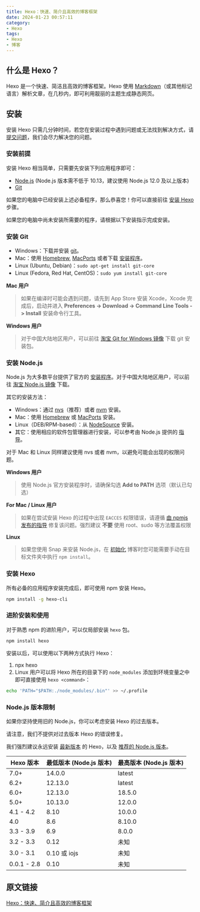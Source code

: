 ```yaml
---
title: Hexo：快速、简介且高效的博客框架
date: 2024-01-23 00:57:11
category:
- Hexo
tags:
- Hexo
- 博客
---
```

## 什么是 Hexo？
Hexo 是一个快速、简洁且高效的博客框架。Hexo 使用 [Markdown](http://daringfireball.net/projects/markdown/)（或其他标记语言）解析文章，在几秒内，即可利用靓丽的主题生成静态网页。

## 安装
安装 Hexo 只需几分钟时间，若您在安装过程中遇到问题或无法找到解决方式，请 [提交问题](https://github.com/hexojs/hexo/issues)，我们会尽力解决您的问题。

### 安装前提
安装 Hexo 相当简单，只需要先安装下列应用程序即可：

* [Node.js](http://nodejs.org/) (Node.js 版本需不低于 10.13，建议使用 Node.js 12.0 及以上版本)
* [Git](http://git-scm.com/)

如果您的电脑中已经安装上述必备程序，那么恭喜您！你可以直接前往 [安装 Hexo](https://hexo.io/zh-cn/docs/#%E5%AE%89%E8%A3%85-Hexo) 步骤。

如果您的电脑中尚未安装所需要的程序，请根据以下安装指示完成安装。

### 安装 Git
* Windows：下载并安装 [git](https://git-scm.com/download/win)。
* Mac：使用 [Homebrew](http://mxcl.github.com/homebrew/), [MacPorts](http://www.macports.org/) 或者下载 [安装程序](http://sourceforge.net/projects/git-osx-installer/)。
* Linux (Ubuntu, Debian)：`sudo apt-get install git-core`
* Linux (Fedora, Red Hat, CentOS)：`sudo yum install git-core`

**Mac 用户**

> 如果在编译时可能会遇到问题，请先到 App Store 安装 Xcode，Xcode 完成后，启动并进入 **Preferences -> Download -> Command Line Tools -> Install** 安装命令行工具。

**Windows 用户**

> 对于中国大陆地区用户，可以前往 [淘宝 Git for Windows 镜像](https://npmmirror.com/mirrors/git-for-windows/) 下载 git 安装包。

### 安装 Node.js
Node.js 为大多数平台提供了官方的 [安装程序](https://nodejs.org/zh-cn/download/)。对于中国大陆地区用户，可以前往 [淘宝 Node.js 镜像](https://npmmirror.com/mirrors/node/) 下载。

其它的安装方法：

* Windows：通过 [nvs](https://github.com/jasongin/nvs/)（推荐）或者 [nvm](https://github.com/nvm-sh/nvm) 安装。
* Mac：使用 [Homebrew](https://brew.sh/) 或 [MacPorts](http://www.macports.org/) 安装。
* Linux（DEB/RPM-based）：从 [NodeSource](https://github.com/nodesource/distributions) 安装。
* 其它：使用相应的软件包管理器进行安装，可以参考由 Node.js 提供的 [指导](https://nodejs.org/en/download/package-manager/)。

对于 Mac 和 Linux 同样建议使用 nvs 或者 nvm，以避免可能会出现的权限问题。

**Windows 用户**

> 使用 Node.js 官方安装程序时，请确保勾选 **Add to PATH** 选项（默认已勾选）

**For Mac / Linux 用户**

> 如果在尝试安装 Hexo 的过程中出现 `EACCES` 权限错误，请遵循 [由 npmjs 发布的指导](https://docs.npmjs.com/resolving-eacces-permissions-errors-when-installing-packages-globally) 修复该问题。强烈建议 **不要** 使用 root、sudo 等方法覆盖权限

**Linux**

> 如果您使用 Snap 来安装 Node.js，在 [初始化](https://hexo.io/zh-cn/docs/commands#init) 博客时您可能需要手动在目标文件夹中执行 `npm install`。

### 安装 Hexo
所有必备的应用程序安装完成后，即可使用 npm 安装 Hexo。

```bash
npm install -g hexo-cli
```
### 进阶安装和使用
对于熟悉 npm 的进阶用户，可以仅局部安装 `hexo` 包。

```bash
npm install hexo
```
安装以后，可以使用以下两种方式执行 Hexo：

1. npx hexo <command>
2. Linux 用户可以将 Hexo 所在的目录下的 `node_modules` 添加到环境变量之中即可直接使用 `hexo <command>`：

```bash
echo 'PATH="$PATH:./node_modules/.bin"' >> ~/.profile
```
### Node.js 版本限制
如果你坚持使用旧的 Node.js，你可以考虑安装 Hexo 的过去版本。

请注意，我们不提供对过去版本 Hexo 的错误修复。

我们强烈建议永远安装 [最新版本](https://www.npmjs.com/package/hexo?activeTab=versions) 的 Hexo，以及 [推荐的 Node.js 版本](https://hexo.io/zh-cn/docs/#%E5%AE%89%E8%A3%85%E5%89%8D%E6%8F%90)。

|Hexo 版本|最低版本 (Node.js 版本)|最高版本 (Node.js 版本)|
| ----- | ----- | ----- |
|7.0+|14.0.0|latest|
|6.2+|12.13.0|latest|
|6.0+|12.13.0|18.5.0|
|5.0+|10.13.0|12.0.0|
|4.1 - 4.2|8.10|10.0.0|
|4.0|8.6|8.10.0|
|3.3 - 3.9|6.9|8.0.0|
|3.2 - 3.3|0.12|未知|
|3.0 - 3.1|0.10 或 iojs|未知|
|0.0.1 - 2.8|0.10|未知|

## 原文链接

[Hexo：快速、简介且高效的博客框架](https://hexo.io/zh-cn/docs/)